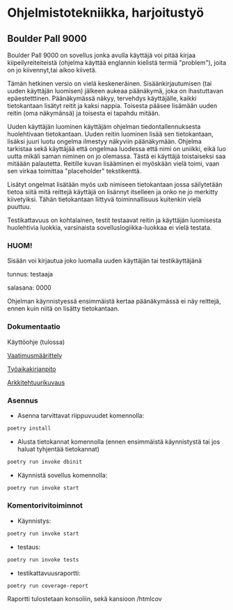 # Ohjelmistotekniikka, harjoitustyö

## Boulder Pall 9000
 Boulder Pall 9000 on sovellus jonka avulla käyttäjä voi pitää kirjaa kiipeilyreiteiteistä (ohjelma käyttää englannin kielistä termiä "problem"), joita on jo kiivennyt,tai aikoo kiivetä.

 Tämän hetkinen versio on vielä keskeneräinen. Sisäänkirjautumisen (tai uuden käyttäjän luomisen) jälkeen aukeaa päänäkymä, joka on ihastuttavan epäestetttinen. Päänäkymässä näkyy, tervehdys käyttäjälle, kaikki tietokantaan lisätyt reitit ja kaksi nappia. Toisesta pääsee lisämään uuden reitin (oma näkymänsä) ja toisesta ei tapahdu mitään.

 Uuden käyttäjän luominen käyttäjäm ohjelman tiedontallennuksesta huolehtivaan tietokantaan. Uuden reitin luominen lisää sen tietokantaan, lisäksi juuri luotu ongelma ilmestyy näkyviin päänäkymään. Ohjelma tarkistaa sekä käyttäjää että ongelmaa luodessa että nimi on uniikki, eikä luo uutta mikäli saman niminen on jo olemassa. Tästä ei käyttäjä toistaiseksi saa mitäään palautetta. Reitille kuvan lisääminen ei myöskään vielä toimi, vaan sen virkaa toimittaa "placeholder" tekstikenttä.
 
 Lisätyt ongelmat lisätään myös uxb nimiseen tietokantaan jossa säilytetään tietoa siitä mitä reittejä käyttäjä on lisännyt itselleen ja onko ne jo merkitty kiivetyiksi. Tähän tietokantaan liittyvä toiminnallisuus kuitenkin vielä puuttuu. 
 
 Testikattavuus on kohtalainen, testit testaavat reitin ja käyttäjän luomisesta huolehtivia luokkia, varsinaista sovelluslogiikka-luokkaa ei vielä testata.

### HUOM! 
Sisään voi kirjautua joko luomalla uuden käyttäjän tai testikäyttäjänä

tunnus: testaaja

salasana: 0000

Ohjelman käynnistyessä ensimmäistä kertaa päänäkymässä ei näy reittejä, ennen kuin niitä on lisätty tietokantaan. 

### Dokumentaatio

Käyttöohje (tulossa)

[Vaatimusmäärittely](https://github.com/Jiisala/ot_harjoitustyo/tree/main/Dokumentaatio/vaatimusmaarittely.md)

[Työaikakirjanpito](https://github.com/Jiisala/ot_harjoitustyo/blob/main/Dokumentaatio/tuntikirjanpito.md)

[Arkkitehtuurikuvaus](https://github.com/Jiisala/ot-harjoitustyo/blob/main/Dokumentaatio/arkkitehtuuri.md)

### Asennus

- Asenna tarvittavat riippuvuudet komennolla:
```bash
poetry install
```
- Alusta tietokannat komennolla (ennen ensimmäistä käynnistystä tai jos haluat tyhjentää tietokannat)
```bash
poetry run invoke dbinit
```
- Käynnistä sovellus komennolla:
```bash
poetry run invoke start
```
### Komentorivitoiminnot

- Käynnistys:
```bash
poetry run invoke start
```
- testaus:
```bash
poetry run invoke tests
```
- testikattavuusraportti:
```bash
poetry run coverage-report
```
Raportti tulostetaan konsoliin, sekä kansioon /htmlcov 
